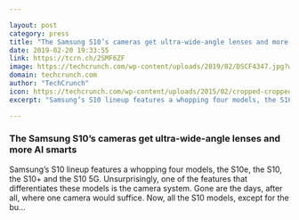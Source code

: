 ```yaml
---

layout: post
category: press
title: "The Samsung S10’s cameras get ultra-wide-angle lenses and more AI smarts"
date: 2019-02-20 19:33:55
link: https://tcrn.ch/2SMF6ZF
image: https://techcrunch.com/wp-content/uploads/2019/02/DSCF4347.jpg?w=602
domain: techcrunch.com
author: "TechCrunch"
icon: https://techcrunch.com/wp-content/uploads/2015/02/cropped-cropped-favicon-gradient.png?w=180
excerpt: "Samsung’s S10 lineup features a whopping four models, the S10e, the S10, the S10+ and the S10 5G. Unsurprisingly, one of the features that differentiates these models is the camera system. Gone are the days, after all, where one camera would suffice. Now, all the S10 models, except for the bu…"

---
```


### The Samsung S10’s cameras get ultra-wide-angle lenses and more AI smarts

Samsung’s S10 lineup features a whopping four models, the S10e, the S10, the S10+ and the S10 5G. Unsurprisingly, one of the features that differentiates these models is the camera system. Gone are the days, after all, where one camera would suffice. Now, all the S10 models, except for the bu…